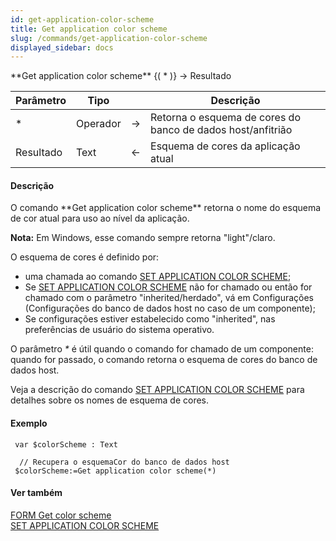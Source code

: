 ```yaml
---
id: get-application-color-scheme
title: Get application color scheme
slug: /commands/get-application-color-scheme
displayed_sidebar: docs
---
```


<!--REF #_command_.Get application color scheme.Syntax-->**Get application color scheme** {( * )} -> Resultado<!-- END REF-->
<!--REF #_command_.Get application color scheme.Params-->
| Parâmetro | Tipo |  | Descrição |
| --- | --- | --- | --- |
| * | Operador | &rarr; | Retorna o esquema de cores do banco de dados host/anfitrião |
| Resultado | Text | &larr; | Esquema de cores da aplicação atual |

<!-- END REF-->

#### Descrição 

<!--REF #_command_.Get application color scheme.Summary-->O comando **Get application color scheme** retorna o nome do esquema de cor atual para uso ao nível da aplicação.<!-- END REF--> 

**Nota:** Em Windows, esse comando sempre retorna "light"/claro.

O esquema de cores é definido por:

* uma chamada ao comando [SET APPLICATION COLOR SCHEME](set-application-color-scheme.md);
* Se [SET APPLICATION COLOR SCHEME](set-application-color-scheme.md) não for chamado ou então for chamado com o parâmetro "inherited/herdado", vá em Configurações (Configurações do banco de dados host no caso de um componente);
* Se configurações estiver estabelecido como "inherited", nas preferências de usuário do sistema operativo.

O parâmetro *\** é útil quando o comando for chamado de um componente: quando for passado, o comando retorna o esquema de cores do banco de dados host. 

Veja a descrição do comando [SET APPLICATION COLOR SCHEME](set-application-color-scheme.md) para detalhes sobre os nomes de esquema de cores. 

#### Exemplo 

```4d
 var $colorScheme : Text
 
  // Recupera o esquemaCor do banco de dados host
 $colorScheme:=Get application color scheme(*)
```

#### Ver também 

[FORM Get color scheme](form-get-color-scheme.md)  
[SET APPLICATION COLOR SCHEME](set-application-color-scheme.md)  